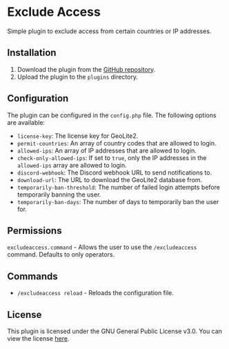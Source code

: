 # Exclude Access

Simple plugin to exclude access from certain countries or IP addresses.

## Installation

1. Download the plugin from the [GitHub repository](https://github.com/hydrogend/excludeaccess).
2. Upload the plugin to the `plugins` directory.

## Configuration

The plugin can be configured in the `config.php` file. The following options are available:

- `license-key`: The license key for GeoLite2.
- `permit-countries`: An array of country codes that are allowed to login.
- `allowed-ips`: An array of IP addresses that are allowed to login.
- `check-only-allowed-ips`: If set to `true`, only the IP addresses in the `allowed-ips` array are allowed to login.
- `discord-webhook`: The Discord webhook URL to send notifications to.
- `download-url`: The URL to download the GeoLite2 database from.
- `temporarily-ban-threshold`: The number of failed login attempts before temporarily banning the user.
- `temporarily-ban-days`: The number of days to temporarily ban the user for.

## Permissions

`excludeaccess.command` - Allows the user to use the `/excludeaccess` command. Defaults to only operators.

## Commands

- `/excludeaccess reload` - Reloads the configuration file.

## License

This plugin is licensed under the GNU General Public License v3.0. You can view the license [here](LICENSE).
